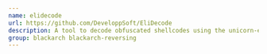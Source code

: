 ```yaml
---
name: elidecode
url: https://github.com/DeveloppSoft/EliDecode
description: A tool to decode obfuscated shellcodes using the unicorn-engine for the emulation and the capstone-engine to print the asm code.
group: blackarch blackarch-reversing
---
```

